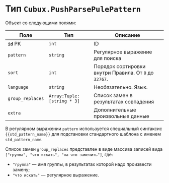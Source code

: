 Тип `Cubux.PushParsePulePattern`
================================

Объект со следующими полями:

| Поле             | Тип      | Описание
| ---------------- | -------- | --------
| **`id`** PK      | `int`    | ID
| `pattern`        | `string` | Регулярное выражение для поиска
| `sort`           | `int`    | Порядок сортировки внутри Правила. От `0` до `32767`.
| `language`       | `string` | Необязательно. Язык.
| `group_replaces` | `Array:Tuple:[string * 3]` | Список замен в результатах совпадения
| `extra`          |          | Дополнительные произвольные данные

В регулярном выражении `pattern` используется специальный синтаксис
`{{std_pattern_name}}` для подстановки стандартного шаблона с именем
`std_pattern_name`.

Список замен `group_replaces` представлен в виде массива записей вида
`["группа", "что искать", "на что заменить"]`, где:
- `"группа"` — имя группы, в результатах которой надо произвести замену;
- `"что искать"` — регулярное выражение.
